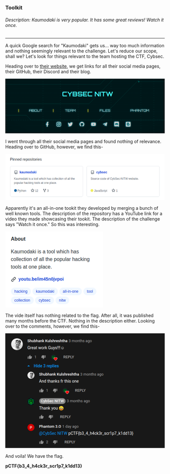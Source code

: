 ### Toolkit
###### Description: Kaumodaki is very popular. It has some great reviews! Watch it once.

---
A quick Google search for "Kaumodaki" gets us... way too much information and nothing seemingly relevant to the challenge. Let's reduce our scope, shall we? Let's look for things relevant to the team hosting the CTF, Cybsec.

Heading over to [their website](https://www.cybsec.in/ "their website"), we get links for all their social media pages, their GitHub, their Discord and their blog.

![](./images/ss1.png)

I went through all their social media pages and found nothing of relevance. Heading over to GitHub, however, we find this-

![](./images/ss2.png)

Apparently it's an all-in-one tookit they developed by merging a bunch of well known tools. The description of the repository has a YouTube link for a video they made showcasing their tookit. The description of the challenge says "Watch it once." So this was interesting.

![](./images/ss3.png)

The vide itself has nothing related to the flag. After all, it was published many months before the CTF. Nothing in the description either. Looking over to the comments, however, we find this-

![](./images/ss4.png)

And voila! We have the flag.

**pCTF{b3_4_h4ck3r_scr1p7_k1dd13}**
